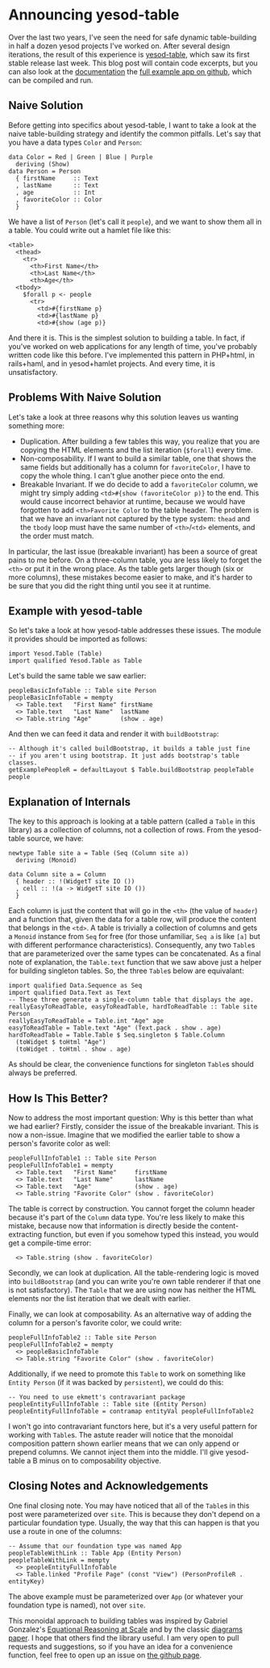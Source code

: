 # Announcing yesod-table

Over the last two years, I've seen the need for safe dynamic table-building
in half a dozen yesod projects I've worked on. After several design iterations, 
the result of this experience is [yesod-table](https://hackage.haskell.org/package/yesod-table), 
which saw its first stable release last week. This blog post will contain code excerpts,
but you can also look at the [documentation](https://hackage.haskell.org/package/yesod-table-1.0.0/docs/Yesod-Table.html)
the [full example app on github](https://github.com/andrewthad/yesod-table/blob/master/example/main.hs),
which can be compiled and run.

## Naive Solution

Before getting into specifics about yesod-table, I want to take a look at the naive 
table-building strategy and identify the common pitfalls. Let's say that you have a data 
types `Color` and `Person`:

    data Color = Red | Green | Blue | Purple
      deriving (Show)
    data Person = Person
      { firstName     :: Text
      , lastName      :: Text
      , age           :: Int
      , favoriteColor :: Color
      }

We have a list of `Person` (let's call it `people`), and we want to show them all in a 
table. You could write out a hamlet file like this:

    <table>
      <thead>
        <tr>
          <th>First Name</th>
          <th>Last Name</th>
          <th>Age</th>
      <tbody>
        $forall p <- people
          <tr>
            <td>#{firstName p}
            <td>#{lastName p}
            <td>#{show (age p)}

And there it is. This is the simplest solution to building a table. In fact, if you've worked
on web applications for any length of time, you've probably written code like this
before. I've implemented this pattern in PHP+html, in rails+haml, and in yesod+hamlet
projects. And every time, it is unsatisfactory.

## Problems With Naive Solution

Let's take a look at three reasons why this solution leaves us wanting something more:

 - Duplication. After building a few tables this way, you realize that you are
   copying the HTML elements and the list iteration (`$forall`) every time.
 - Non-composability. If I want to build a similar table, one that shows the 
   same fields but additionally has a column for `favoriteColor`, I have to copy
   the whole thing. I can't glue another piece onto the end.
 - Breakable Invariant. If we do decide to add a `favoriteColor` column, we might 
   try simply adding `<td>#{show (favoriteColor p)}` to the end. This would cause incorrect 
   behavior at runtime, because we would have forgotten to add 
   `<th>Favorite Color` to the table header. The problem is that we have an invariant 
   not captured by the type system: `thead` and the `tbody` loop must have the same
   number of `<th>`/`<td>` elements, and the order must match.

In particular, the last issue (breakable invariant) has been a source of great pains to me before. 
On a three-column table, you are less likely to forget the `<th>` or put it in the wrong place.
As the table gets larger though (six or more columns), these mistakes become easier to make, and it's
harder to be sure that you did the right thing until you see it at runtime.

## Example with yesod-table

So let's take a look at how yesod-table addresses these issues. The module it provides 
should be imported as follows:

    import Yesod.Table (Table)
    import qualified Yesod.Table as Table

Let's build the same table we saw earlier:

    peopleBasicInfoTable :: Table site Person
    peopleBasicInfoTable = mempty
      <> Table.text   "First Name" firstName
      <> Table.text   "Last Name"  lastName
      <> Table.string "Age"        (show . age)

And then we can feed it data and render it with `buildBootstrap`:

    -- Although it's called buildBootstrap, it builds a table just fine
    -- if you aren't using bootstrap. It just adds bootstrap's table classes.
    getExamplePeopleR = defaultLayout $ Table.buildBootstrap peopleTable people

## Explanation of Internals

The key to this approach is looking at a table pattern (called a `Table` in this library)
as a collection of columns, not a collection of rows. From the yesod-table source, we have:

    newtype Table site a = Table (Seq (Column site a))
      deriving (Monoid)
    
    data Column site a = Column
      { header :: !(WidgetT site IO ())
      , cell :: !(a -> WidgetT site IO ()) 
      }

Each column is just the content that will go in the `<th>` (the value of `header`) and 
a function that, given the data for a table row, will produce the content that belongs 
in the `<td>`. A table is trivially a collection of columns and gets a `Monoid`
instance from `Seq` for free (for those unfamiliar, `Seq a` is like `[a]` but with
different performance characteristics). Consequently, any two `Table`s that are 
parameterized over the same types can be concatenated. As a final note of explanation,
the `Table.text` function that we saw above just a helper for building singleton 
tables. So, the three `Table`s below are equivalant:

    import qualified Data.Sequence as Seq
    import qualified Data.Text as Text
    -- These three generate a single-column table that displays the age.
    reallyEasyToReadTable, easyToReadTable, hardToReadTable :: Table site Person
    reallyEasyToReadTable = Table.int "Age" age
    easyToReadTable = Table.text "Age" (Text.pack . show . age)
    hardToReadTable = Table.Table $ Seq.singleton $ Table.Column 
      (toWidget $ toHtml "Age")
      (toWidget . toHtml . show . age)

As should be clear, the convenience functions for singleton `Table`s should always be
preferred.

## How Is This Better?

Now to address the most important question: Why is this better than what we had earlier?
Firstly, consider the issue of the breakable invariant. This is now a non-issue. Imagine
that we modified the earlier table to show a person's favorite color as well:

    peopleFullInfoTable1 :: Table site Person
    peopleFullInfoTable1 = mempty
      <> Table.text   "First Name"     firstName
      <> Table.text   "Last Name"      lastName
      <> Table.text   "Age"            (show . age)
      <> Table.string "Favorite Color" (show . favoriteColor)

The table is correct by construction. You cannot forget the column header because 
it's part of the `Column` data type. You're less likely to make this mistake, because
now that information is directly beside the content-extracting function, but even 
if you somehow typed this instead, you would get a compile-time error:

      <> Table.string (show . favoriteColor)

Secondly, we can look at duplication. All the
table-rendering logic is moved into `buildBootstrap` (and you can write you're own 
table renderer if that one is not satisfactory). The `Table` that we are using now
has neither the HTML elements nor the list iteration that we dealt with earlier.

Finally, we can look at composability. As an alternative way of adding the column
for a person's favorite color, we could write:

    peopleFullInfoTable2 :: Table site Person
    peopleFullInfoTable2 = mempty
      <> peopleBasicInfoTable
      <> Table.string "Favorite Color" (show . favoriteColor)

Additionally, if we need to promote this `Table` to work on something 
like `Entity Person` (if it was backed by `persistent`), we could do this:

    -- You need to use ekmett's contravariant package
    peopleEntityFullInfoTable :: Table site (Entity Person)
    peopleEntityFullInfoTable = contramap entityVal peopleFullInfoTable2

I won't go into contravariant functors here, but it's a very useful pattern
for working with `Table`s. The astute reader will notice 
that the monoidal composition pattern shown earlier means that we can only append
or prepend columns. We cannot inject them into the middle. I'll give 
yesod-table a B minus on to composability objective.

## Closing Notes and Acknowledgements

One final closing note. You may have noticed that all of the `Table`s in this 
post were parameterized over `site`. This is because they don't depend on 
a particular foundation type. Usually, the way that this can happen is that 
you use a route in one of the columns:

    -- Assume that our foundation type was named App
    peopleTableWithLink :: Table App (Entity Person)
    peopleTableWithLink = mempty
      <> peopleEntityFullInfoTable
      <> Table.linked "Profile Page" (const "View") (PersonProfileR . entityKey)

The above example must be parameterized over `App` (or whatever your foundation
type is named), not over `site`.

This monoidal approach to building tables was inspired by Gabriel Gonzalez's 
[Equational Reasoning at Scale](http://www.haskellforall.com/2014/07/equational-reasoning-at-scale.html)
and by the classic [diagrams paper](http://www.cis.upenn.edu/~byorgey/pub/monoid-pearl.pdf).
I hope that others find the library useful. I am very open to pull requests and suggestions, so if 
you have an idea for a convenience function, feel free to open up an issue on 
[the github page](https://github.com/andrewthad/yesod-table).


